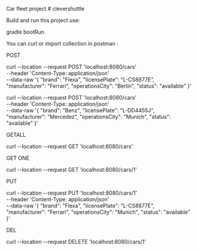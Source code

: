 Car fleet project # clevershuttle

Build and run this project use:


  gradle bootRun

You can curl or import collection in postman :


POST

curl --location --request POST 'localhost:8080/cars' \
--header 'Content-Type: application/json' \
--data-raw '{
"brand": "Flexa",
"licensePlate": "L-CS8877E",
"manufacturer": "Ferrari",
"operationsCity": "Berlin",
"status": "available"
}'


curl --location --request POST 'localhost:8080/cars' \
--header 'Content-Type: application/json' \
--data-raw '{
"brand": "Benz",
"licensePlate": "L-DD4455J",
"manufacturer": "Mercedez",
"operationsCity": "Munich",
"status": "available"
}'

GETALL

curl --location --request GET 'localhost:8080/cars'


GET ONE

curl --location --request GET 'localhost:8080/cars/1'


PUT

curl --location --request PUT 'localhost:8080/cars/1' \
--header 'Content-Type: application/json' \
--data-raw '{
"brand": "Flexa",
"licensePlate": "L-CS8877E",
"manufacturer": "Ferrari",
"operationsCity": "Munich",
"status": "available"
}'


DEL

curl --location --request DELETE 'localhost:8080/cars/1'

